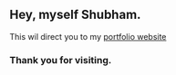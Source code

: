## Hey, myself Shubham.
This wil direct you to my [portfolio website](https://shubham-0a.github.io/Shubham-Portfolio/)
### Thank you for visiting.
